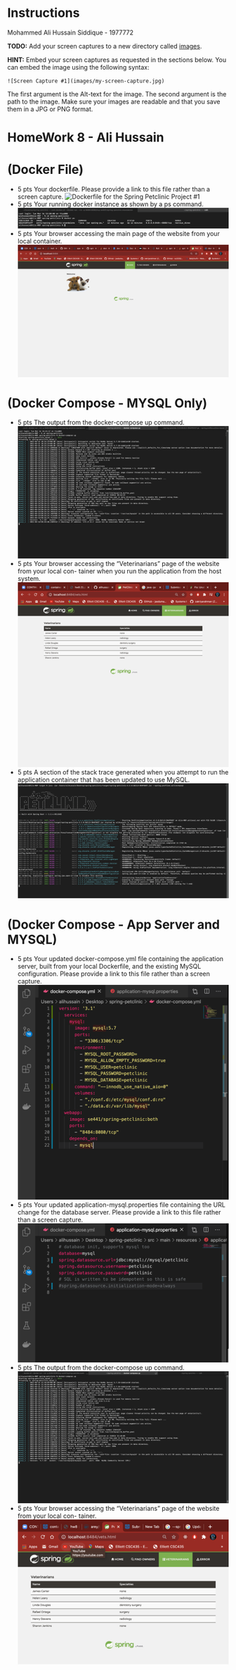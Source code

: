 # Instructions

Mohammed Ali Hussain Siddique - 1977772

**TODO:** Add your screen captures to a new directory called [images](images).

**HINT:** Embed your screen captures as requested in the sections below. You can embed the image using the following syntax:

```
![Screen Capture #1](images/my-screen-capture.jpg)
```

The first argument is the Alt-text for the image. The second argument is the path to the image. Make sure your images are readable and that you save them in a JPG or PNG format.

# HomeWork 8 - Ali Hussain

# (Docker File)

- 5 pts Your dockerfile. Please provide a link to this file rather than a screen capture.
  ![Dockerfile for the Spring Petclinic Project #1](spring-petclinic/DockerFile)
- 5 pts Your running docker instance as shown by a ps command.
  ![Running Docker Instance #2](images/dri.png)
- 5 pts Your browser accessing the main page of the website from your local container.
  ![Browser accessing the main page #3](images/web.png)

# (Docker Compose - MYSQL Only)

- 5 pts The output from the docker-compose up command.
  ![Docker Compose up command #1](images/compose-up-1.png)
- 5 pts Your browser accessing the “Veterinarians” page of the website from your local con-
  tainer when you run the application from the host system.
  ![Vets Page #2](images/vets.png)
- 5 pts A section of the stack trace generated when you attempt to run the application container that has been updated to use MySQL.
  ![Stack Trace of Petclinic #3](images/trace.png)

# (Docker Compose - App Server and MYSQL)

- 5 pts Your updated docker-compose.yml file containing the application server, built from your local Dockerfile, and the existing MySQL configuration. Please provide a link to this file rather than a screen capture.
  ![Docker-Compose.yml File #1](images/doc-compose.png)
- 5 pts Your updated application-mysql.properties file containing the URL change for the database server. Please provide a link to this file rather than a screen capture.
  ![Application-my-sql.properties #2](images/app.png)
- 5 pts The output from the docker-compose up command.
  ![Docker Compose File #3](images/compose-up.png)
- 5 pts Your browser accessing the “Veterinarians” page of the website from your local con- tainer.
  ![Browser accessing the Vets Page #3](images/web2.png)
